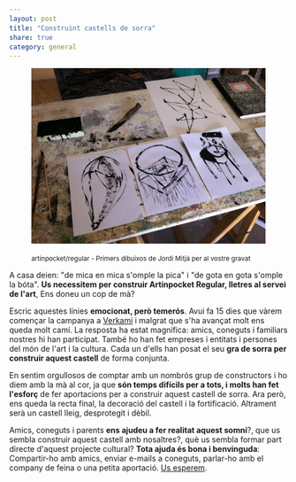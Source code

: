 ```yaml
---
layout: post
title: "Construint castells de sorra"
share: true
category: general
---
```


<figure class="text-center">
	<img src="/public/img/primers-dibuixos-de-jordi-mitja-per-al-vostre-gravat-verkami-apadrina-una-lletra-artinpocket-regular.jpg" alt="artinpocket/regular - Primers dibuixos de Jordi Mitjà per al vostre gravat" title="artinpocket/regular - Primers dibuixos de Jordi Mitjà per al vostre gravat">
	<figcaption>
		<p><small>artinpocket/regular - Primers dibuixos de Jordi Mitjà per al vostre gravat</small></p>
	</figcaption>
</figure>

A casa deien: "de mica en mica s'omple la pica" i "de gota en gota s'omple la bóta". **Us necessitem per construir Artinpocket Regular, lletres al servei de l'art**, Ens doneu un cop de mà?

<!--more-->

Escric aquestes línies **emocionat, però temerós**. Avui fa 15 dies que vàrem començar la campanya a [Verkami](http://www.verkami.com/projects/8133-tipografia-artinpocket-regular) i malgrat que s'ha avançat molt ens queda molt camí. La resposta ha estat magnífica: amics, coneguts i familiars nostres hi han participat. També ho han fet empreses i entitats i persones del món de l'art i la cultura. Cada un d'ells han posat el seu **gra de sorra per construir aquest castell** de forma conjunta.

En sentim orgullosos de comptar amb un nombrós grup de constructors i ho diem amb la mà al cor, ja que **són temps difícils per a tots, i molts han fet l'esforç** de fer aportacions per a construir aquest castell de sorra. Ara però, ens queda la recta final, la decoració del castell i la fortificació. Altrament serà un castell lleig, desprotegit i dèbil.

Amics, coneguts i parents **ens ajudeu a fer realitat aquest somni**?, que us sembla construir aquest castell amb nosaltres?, què us sembla formar part directe d'aquest projecte cultural? **Tota ajuda és bona i benvinguda**: Compartir-ho amb amics, enviar e-mails a coneguts, parlar-ho amb el company de feina o una petita aportació. [Us esperem](http://www.verkami.com/projects/8133-tipografia-artinpocket-regular).